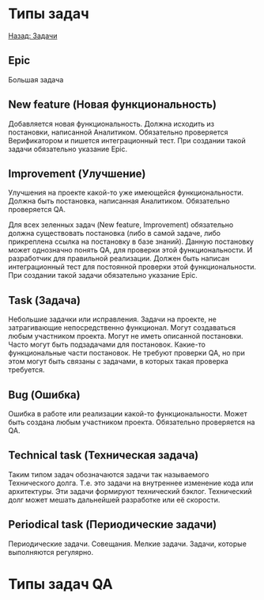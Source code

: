 # Типы задач
[Назад: Задачи](./tasks)
## Epic
Большая задача

## New feature (Новая функциональность)

Добавляется новая функциональность. Должна исходить из постановки, написанной Аналитиком. Обязательно проверяется Верификатором и пишется интеграционный тест. При создании такой задачи обязательно указание Epic.

## Improvement (Улучшение)

Улучшения на проекте какой-то уже имеющейся функциональности. Должна быть постановка, написанная Аналитиком. Обязательно проверяется QA.
  
Для всех зеленных задач (New feature, Improvement) обязательно должна существовать постановка (либо в самой задаче, либо прикреплена ссылка на постановку в базе знаний). Данную постановку может однозначно понять QA, для проверки этой функциональности. И разработчик для правильной реализации. Должен быть написан интеграционный тест для постоянной проверки этой функциональности. При создании такой задачи обязательно указание Epic.

## Task (Задача)

Небольшие задачки или исправления. Задачи на проекте, не затрагивающие непосредственно функционал. Могут создаваться любым участником проекта. Могут не иметь описанной постановки. Часто могут быть подзадачами для постановок. Какие-то функциональные части постановок. Не требуют проверки QA, но при этом могут быть связаны с задачами, в которых такая проверка требуется.

## Bug (Ошибка)

Ошибка в работе или реализации какой-то функциональности. Может быть создана любым участником проекта. Обязательно проверяется на QA.

## Technical task (Техническая задача)

Таким типом задач обозначаются задачи так называемого Технического долга. Т.е. это задачи на внутреннее изменение кода или архитектуры. Эти задачи формируют технический бэклог. Технический долг может мешать дальнейшей разработке или её скорости.

## Periodical task (Периодические задачи)

Периодические задачи. Совещания. Мелкие задачи. Задачи, которые выполняются регулярно.


# Типы задач QA
